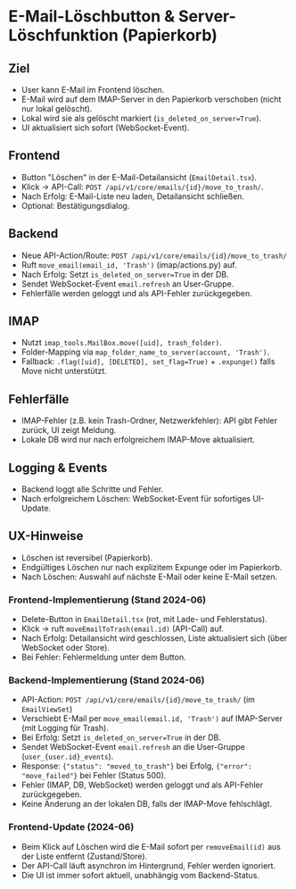 # E-Mail-Löschbutton & Server-Löschfunktion (Papierkorb)

## Ziel
- User kann E-Mail im Frontend löschen.
- E-Mail wird auf dem IMAP-Server in den Papierkorb verschoben (nicht nur lokal gelöscht).
- Lokal wird sie als gelöscht markiert (`is_deleted_on_server=True`).
- UI aktualisiert sich sofort (WebSocket-Event).

## Frontend
- Button "Löschen" in der E-Mail-Detailansicht (`EmailDetail.tsx`).
- Klick → API-Call: `POST /api/v1/core/emails/{id}/move_to_trash/`.
- Nach Erfolg: E-Mail-Liste neu laden, Detailansicht schließen.
- Optional: Bestätigungsdialog.

## Backend
- Neue API-Action/Route: `POST /api/v1/core/emails/{id}/move_to_trash/`
- Ruft `move_email(email_id, 'Trash')` (imap/actions.py) auf.
- Nach Erfolg: Setzt `is_deleted_on_server=True` in der DB.
- Sendet WebSocket-Event `email.refresh` an User-Gruppe.
- Fehlerfälle werden geloggt und als API-Fehler zurückgegeben.

## IMAP
- Nutzt `imap_tools.MailBox.move([uid], trash_folder)`.
- Folder-Mapping via `map_folder_name_to_server(account, 'Trash')`.
- Fallback: `.flag([uid], [DELETED], set_flag=True)` + `.expunge()` falls Move nicht unterstützt.

## Fehlerfälle
- IMAP-Fehler (z.B. kein Trash-Ordner, Netzwerkfehler): API gibt Fehler zurück, UI zeigt Meldung.
- Lokale DB wird nur nach erfolgreichem IMAP-Move aktualisiert.

## Logging & Events
- Backend loggt alle Schritte und Fehler.
- Nach erfolgreichem Löschen: WebSocket-Event für sofortiges UI-Update.

## UX-Hinweise
- Löschen ist reversibel (Papierkorb).
- Endgültiges Löschen nur nach explizitem Expunge oder im Papierkorb.
- Nach Löschen: Auswahl auf nächste E-Mail oder keine E-Mail setzen.

### Frontend-Implementierung (Stand 2024-06)
- Delete-Button in `EmailDetail.tsx` (rot, mit Lade- und Fehlerstatus).
- Klick → ruft `moveEmailToTrash(email.id)` (API-Call) auf.
- Nach Erfolg: Detailansicht wird geschlossen, Liste aktualisiert sich (über WebSocket oder Store).
- Bei Fehler: Fehlermeldung unter dem Button.

### Backend-Implementierung (Stand 2024-06)
- API-Action: `POST /api/v1/core/emails/{id}/move_to_trash/` (im `EmailViewSet`)
- Verschiebt E-Mail per `move_email(email.id, 'Trash')` auf IMAP-Server (mit Logging für Trash).
- Bei Erfolg: Setzt `is_deleted_on_server=True` in der DB.
- Sendet WebSocket-Event `email.refresh` an die User-Gruppe (`user_{user.id}_events`).
- Response: `{"status": "moved_to_trash"}` bei Erfolg, `{"error": "move_failed"}` bei Fehler (Status 500).
- Fehler (IMAP, DB, WebSocket) werden geloggt und als API-Fehler zurückgegeben.
- Keine Änderung an der lokalen DB, falls der IMAP-Move fehlschlägt.

### Frontend-Update (2024-06)
- Beim Klick auf Löschen wird die E-Mail sofort per `removeEmail(id)` aus der Liste entfernt (Zustand/Store).
- Der API-Call läuft asynchron im Hintergrund, Fehler werden ignoriert.
- Die UI ist immer sofort aktuell, unabhängig vom Backend-Status. 